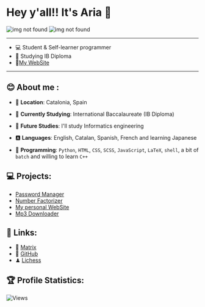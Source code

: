 
# Hey y'all!! It's Aria 👋

![img not found](https://github-readme-stats.vercel.app/api?username=lxbx44&show_icons=true&include_all_commits=true&theme=nord&cache_seconds=3200&hide_border=true)
![img not found](https://github-readme-stats.vercel.app/api/top-langs/?username=lxbx44&layout=compact&theme=nord&hide_border=true)

---------------------------------------------------------------------------------------------------

- 💻 Student & Self-learner programmer
- 📖 Studying IB Diploma
- 💠[My WebSite](http://www.fibla.es/)

---------------------------------------------------------------------------------------------------

## 😊 About me :

- 📍 **Location**: Catalonia, Spain 
- 📕 **Currently Studying**: International Baccalaureate (IB Diploma)
- 📖 **Future Studies**: I'll study Informatics engineering
- 🅰 **Languages**: English, Catalan, Spanish, French and learning Japanese


- 🐍 **Programming**: `Python`, `HTML`, `CSS`, `SCSS`, `JavaScript`, `LaTeX`, `shell`, a bit of `batch` and willing to learn `C++`

## 💻 Projects: 

- [Password Manager](https://github.com/lxbx44/password_manager)
- [Number Factorizer](https://github.com/lxbx44/EzFAC70R)
- [My personal WebSite](https://github.com/lxbx44/website)
- [Mp3 Downloader](https://github.com/lxbx44/mp3_downloader)

## 📎 Links: 

- 💬 [Matrix](https://matrix.to/#/@lxbx:matrix.org)
- 🔌 [GitHub](https://github.com/lxbx44)
- ♟ [Lichess](https://lichess.org/@/potato_loli)

## 🏆 Profile Statistics:

![Views](https://komarev.com/ghpvc/?username=rogerrfs&color=blueviolet&style=flat-square)


